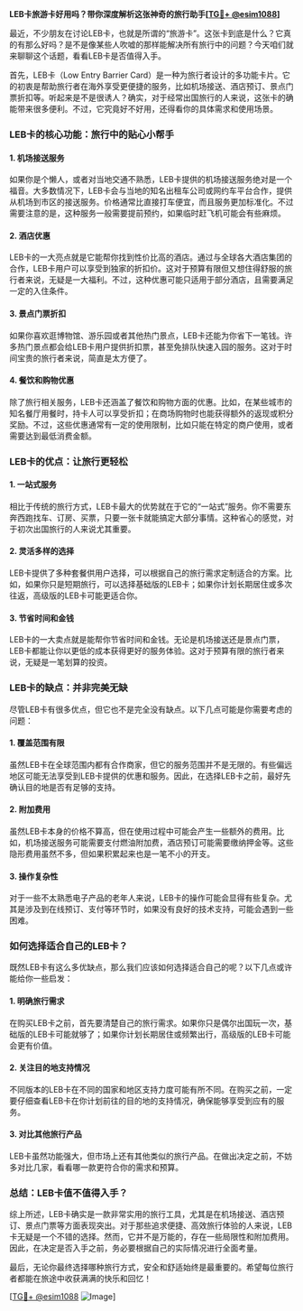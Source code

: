 **LEB卡旅游卡好用吗？带你深度解析这张神奇的旅行助手[[TG💪+ @esim1088](https://t.me/s/esim1088)]**

最近，不少朋友在讨论LEB卡，也就是所谓的“旅游卡”。这张卡到底是什么？它真的有那么好吗？是不是像某些人吹嘘的那样能解决所有旅行中的问题？今天咱们就来聊聊这个话题，看看LEB卡是否值得入手。

首先，LEB卡（Low Entry Barrier Card）是一种为旅行者设计的多功能卡片。它的初衷是帮助旅行者在海外享受更便捷的服务，比如机场接送、酒店预订、景点门票折扣等。听起来是不是很诱人？确实，对于经常出国旅行的人来说，这张卡的确能带来很多便利。不过，它究竟好不好用，还得看你的具体需求和使用场景。

### LEB卡的核心功能：旅行中的贴心小帮手

#### 1. **机场接送服务**
如果你是个懒人，或者对当地交通不熟悉，LEB卡提供的机场接送服务绝对是一个福音。大多数情况下，LEB卡会与当地的知名出租车公司或网约车平台合作，提供从机场到市区的接送服务。价格通常比直接打车便宜，而且服务更加标准化。不过需要注意的是，这种服务一般需要提前预约，如果临时赶飞机可能会有些麻烦。

#### 2. **酒店优惠**
LEB卡的一大亮点就是它能帮你找到性价比高的酒店。通过与全球各大酒店集团的合作，LEB卡用户可以享受到独家的折扣价。这对于预算有限但又想住得舒服的旅行者来说，无疑是一大福利。不过，这种优惠可能只适用于部分酒店，且需要满足一定的入住条件。

#### 3. **景点门票折扣**
如果你喜欢逛博物馆、游乐园或者其他热门景点，LEB卡还能为你省下一笔钱。许多热门景点都会给LEB卡用户提供折扣票，甚至免排队快速入园的服务。这对于时间宝贵的旅行者来说，简直是太方便了。

#### 4. **餐饮和购物优惠**
除了旅行相关服务，LEB卡还涵盖了餐饮和购物方面的优惠。比如，在某些城市的知名餐厅用餐时，持卡人可以享受折扣；在商场购物时也能获得额外的返现或积分奖励。不过，这些优惠通常有一定的使用限制，比如只能在特定的商户使用，或者需要达到最低消费金额。

### LEB卡的优点：让旅行更轻松

#### 1. **一站式服务**
相比于传统的旅行方式，LEB卡最大的优势就在于它的“一站式”服务。你不需要东奔西跑找车、订房、买票，只要一张卡就能搞定大部分事情。这种省心的感觉，对于初次出国旅行的人来说尤其重要。

#### 2. **灵活多样的选择**
LEB卡提供了多种套餐供用户选择，可以根据自己的旅行需求定制适合的方案。比如，如果你只是短期旅行，可以选择基础版的LEB卡；如果你计划长期居住或多次往返，高级版的LEB卡可能更适合你。

#### 3. **节省时间和金钱**
LEB卡的一大卖点就是能帮你节省时间和金钱。无论是机场接送还是景点门票，LEB卡都能让你以更低的成本获得更好的服务体验。这对于预算有限的旅行者来说，无疑是一笔划算的投资。

### LEB卡的缺点：并非完美无缺

尽管LEB卡有很多优点，但它也不是完全没有缺点。以下几点可能是你需要考虑的问题：

#### 1. **覆盖范围有限**
虽然LEB卡在全球范围内都有合作商家，但它的服务范围并不是无限的。有些偏远地区可能无法享受到LEB卡提供的优惠和服务。因此，在选择LEB卡之前，最好先确认目的地是否有足够的支持。

#### 2. **附加费用**
虽然LEB卡本身的价格不算高，但在使用过程中可能会产生一些额外的费用。比如，机场接送服务可能需要支付燃油附加费，酒店预订可能需要缴纳押金等。这些隐形费用虽然不多，但如果积累起来也是一笔不小的开支。

#### 3. **操作复杂性**
对于一些不太熟悉电子产品的老年人来说，LEB卡的操作可能会显得有些复杂。尤其是涉及到在线预订、支付等环节时，如果没有良好的技术支持，可能会遇到一些困难。

### 如何选择适合自己的LEB卡？

既然LEB卡有这么多优缺点，那么我们应该如何选择适合自己的呢？以下几点或许能给你一些启发：

#### 1. **明确旅行需求**
在购买LEB卡之前，首先要清楚自己的旅行需求。如果你只是偶尔出国玩一次，基础版的LEB卡可能就够了；如果你计划长期居住或频繁出行，高级版的LEB卡可能会更有价值。

#### 2. **关注目的地支持情况**
不同版本的LEB卡在不同的国家和地区支持力度可能有所不同。在购买之前，一定要仔细查看LEB卡在你计划前往的目的地的支持情况，确保能够享受到应有的服务。

#### 3. **对比其他旅行产品**
LEB卡虽然功能强大，但市场上还有其他类似的旅行产品。在做出决定之前，不妨多对比几家，看看哪一款更符合你的需求和预算。

### 总结：LEB卡值不值得入手？

综上所述，LEB卡确实是一款非常实用的旅行工具，尤其是在机场接送、酒店预订、景点门票等方面表现突出。对于那些追求便捷、高效旅行体验的人来说，LEB卡无疑是一个不错的选择。然而，它并不是万能的，存在一些局限性和附加费用。因此，在决定是否入手之前，务必要根据自己的实际情况进行全面考量。

最后，无论你最终选择哪种旅行方式，安全和舒适始终是最重要的。希望每位旅行者都能在旅途中收获满满的快乐和回忆！

[[TG💪+ @esim1088](https://t.me/s/esim1088) ![Image](https://i.postimg.cc/4NQfJmqS/Snipaste-2025-05-13-00-14-12.png)]
